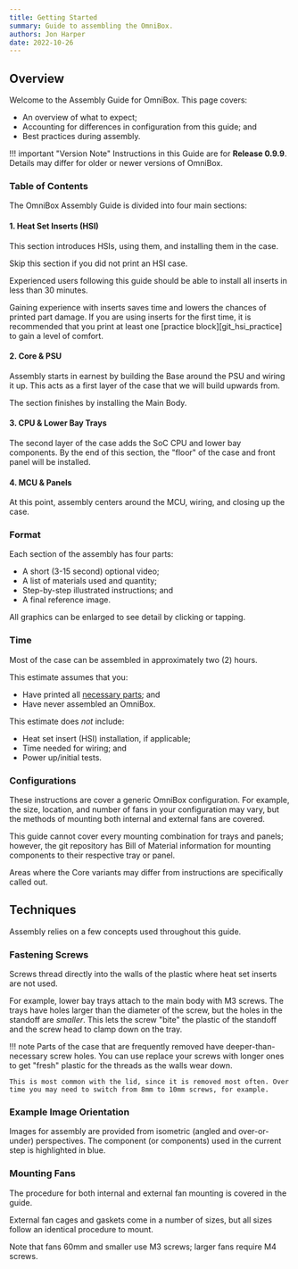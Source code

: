 ```yaml
---
title: Getting Started
summary: Guide to assembling the OmniBox.
authors: Jon Harper
date: 2022-10-26
---
```


## Overview

Welcome to the Assembly Guide for OmniBox. This page covers:

- An overview of what to expect;
- Accounting for differences in configuration from this guide; and
- Best practices during assembly.

!!! important "Version Note"
    Instructions in this Guide are for **Release 0.9.9**. Details may differ for older or newer versions of OmniBox.

### Table of Contents

The OmniBox Assembly Guide is divided into four main sections:

#### 1. Heat Set Inserts (HSI)

This section introduces HSIs, using them, and installing them in the case.

Skip this section if you did not print an HSI case.

Experienced users following this guide should be able to install all inserts in less than 30 minutes.

Gaining experience with inserts saves time and lowers the chances of printed part damage. If you are using inserts for the first time, it is recommended that you print at least one [practice block][git_hsi_practice] to gain a level of comfort.

#### 2. Core & PSU

Assembly starts in earnest by building the Base around the PSU and wiring it up. This acts as a first layer of the case that we will build upwards from.

The section finishes by installing the Main Body.

#### 3. CPU & Lower Bay Trays

The second layer of the case adds the SoC CPU and lower bay components. By the end of this section, the "floor" of the case and front panel will be installed.

#### 4. MCU & Panels

At this point, assembly centers around the MCU, wiring, and closing up the case.

### Format

Each section of the assembly has four parts:

- A short (3-15 second) optional video;
- A list of materials used and quantity;
- Step-by-step illustrated instructions; and
- A final reference image.

All graphics can be enlarged to see detail by clicking or tapping.

### Time

Most of the case can be assembled in approximately two (2) hours.

This estimate assumes that you:

- Have printed all [necessary parts][checklist]; and
- Have never assembled an OmniBox.

This estimate does *not* include:

- Heat set insert (HSI) installation, if applicable;
- Time needed for wiring; and
- Power up/initial tests.

### Configurations

These instructions are cover a generic OmniBox configuration. For example, the size, location, and number of fans in your configuration may vary, but the methods of mounting both internal and external fans are covered.

This guide cannot cover every mounting combination for trays and panels; however, the git repository has Bill of Material information for mounting components to their respective tray or panel.

Areas where the Core variants may differ from instructions are specifically called out.

## Techniques

Assembly relies on a few concepts used throughout this guide.

### Fastening Screws

Screws thread directly into the walls of the plastic where heat set inserts are not used.

For example, lower bay trays attach to the main body with M3 screws. The trays have holes larger than the diameter of the screw, but the holes in the standoff are *smaller*. This lets the screw "bite" the plastic of the standoff and the screw head to clamp down on the tray.

!!! note
    Parts of the case that are frequently removed have deeper-than-necessary screw holes. You can use replace your screws with longer ones to get "fresh" plastic for the threads as the walls wear down.

    This is most common with the lid, since it is removed most often. Over time you may need to switch from 8mm to 10mm screws, for example.

### Example Image Orientation

Images for assembly are provided from isometric (angled and over-or-under) perspectives. The component (or components) used in the current step is highlighted in blue.

### Mounting Fans

The procedure for both internal and external fan mounting is covered in the guide.

External fan cages and gaskets come in a number of sizes, but all sizes follow an identical procedure to mount.

Note that fans 60mm and smaller use M3 screws; larger fans require M4 screws.

[base]:     base.md         "Assembly: Base and PSU"
[core]:     core.md         "Assembly: Main Body"
[mcu]:      mcu.md          "Assembly: MCU Tray"
[cpu]:      cpu.md          "Assembly: CPU Tray"
[lower_bay]:lower_bay.md    "Assembly: Lower Bay Tray(s)"
[front]:    front.md        "Assembly: Front Panel"
[side]:     side.md         "Assembly: Side Panel(s)"
[rear]:     rear.md         "Assembly: Rear Panel"
[lid]:      lid.md          "Assembly: Lid(s)"
[bottom]:   bottom.md       "Assembly: Bottom Panels"
[checklist]: ../printing.md#printed-component-checklist "Printed Component Checklist"
[parts]: ../support/index.md "Supported Parts List"
